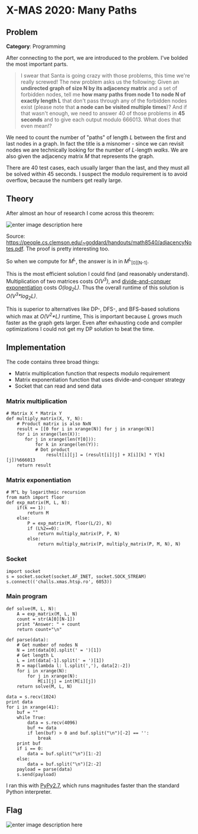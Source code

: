 ﻿# X-MAS 2020: Many Paths

## Problem
**Category**: Programming

After connecting to the port, we are introduced to the problem. I've bolded the most important parts.

> I swear that Santa is going crazy with those problems, this time we're
> really screwed! 
> The new problem asks us the following: 
> Given an **undirected graph of size N by its adjacency matrix** and a set of
> forbidden nodes, tell me **how many paths from node 1 to node N of
> exactly length L** that don't pass through any of the forbidden nodes
> exist (please note that **a node can be visited multiple times**)? 
> And if that wasn't enough, we need to answer 40 of those problems in **45  seconds** and to give each output modulo 666013. What does that even mean!?

We need to count the number of "paths" of length *L* between the first and last nodes in a graph. In fact the title is a misnomer - since we can revisit nodes we are technically looking for the number of *L*-length *walks*. We are also given the adjacency matrix *M* that represents the graph.

There are 40 test cases, each usually larger than the last, and they must all be solved within 45 seconds. I suspect the modulo requirement is to avoid overflow, because the numbers get really large.

## Theory

After almost an hour of research I come across this theorem:

![enter image description here](https://i.imgur.com/e2cpjdI.png)

Source: https://people.cs.clemson.edu/~goddard/handouts/math8540/adjacencyNotes.pdf. The proof is pretty interesting too.


So when we compute for *M*<sup>L</sup>, the answer is in in *M*<sup>L</sup><sub>[0]</sub><sub>[N-1]</sub>.

This is the most efficient solution I could find (and reasonably understand). Multiplication of two matrices costs *O(V<sup>3</sup>)*, and  [divide-and-conquer exponentiation](https://en.wikipedia.org/wiki/Exponentiation_by_squaring) costs *O(log<sub>2</sub>L)*. Thus the overall runtime of this solution is *O(V<sup>3</sup>\*log<sub>2</sub>L)*.

This is superior to alternatives like DP-, DFS-, and BFS-based solutions which max at *O(V<sup>2</sup>\*L)* runtime, This is important because *L* grows much faster as the graph gets larger. Even after exhausting code and compiler optimizations I could not get my DP solution to beat the time.

## Implementation

The code contains three broad things:

 - Matrix multiplication function that respects modulo requirement
 - Matrix exponentiation function that uses divide-and-conquer strategy
 - Socket that can read and send data

### Matrix multiplication
```
# Matrix X * Matrix Y
def multiply_matrix(X, Y, N):
	# Product matrix is also NxN
	result = [[0 for i in xrange(N)] for j in xrange(N)]
	for i in xrange(len(X)):
	   for j in xrange(len(Y[0])):
	       for k in xrange(len(Y)):
		   # Dot product
	           result[i][j] = (result[i][j] + X[i][k] * Y[k][j])%666013
	return result
```

### Matrix exponentiation
```
# M^L by logarithmic recursion
from math import floor
def exp_matrix(M, L, N):
    if(k == 1): 
     	return M
    else:
    	P = exp_matrix(M, floor(L/2), N)
    	if (L%2==0):
    		return multiply_matrix(P, P, N)
    	else:
    		return multiply_matrix(P, multiply_matrix(P, M, N), N)
```
### Socket
```
import socket
s = socket.socket(socket.AF_INET, socket.SOCK_STREAM)
s.connect(('challs.xmas.htsp.ro', 6053))
```

### Main program
```
def solve(M, L, N):
	A = exp_matrix(M, L, N)
	count = str(A[0][N-1])
	print "Answer: " + count
	return count+"\n"

def parse(data):
	# Get number of nodes N
	N = int(data[0].split(' = ')[1])
	# Get length L
	L = int(data[-1].split(' = ')[1])
	M = map(lambda l: l.split(','), data[2:-2])
	for i in xrange(N):
		for j in xrange(N):
			M[i][j] = int(M[i][j])
	return solve(M, L, N)

data = s.recv(1024)
print data
for i in xrange(41):
	buf = ""
	while True:
		data = s.recv(4096)
		buf += data
		if len(buf) > 0 and buf.split("\n")[-2] == '':
			break
	print buf
	if i == 0:
		data = buf.split("\n")[1:-2]
	else:
		data = buf.split("\n")[2:-2]
	payload = parse(data)
	s.send(payload)
```

I ran this with [PyPy2.7](https://www.pypy.org/), which runs magnitudes faster than the standard Python interpreter.


## Flag
![enter image description here](https://i.imgur.com/UDZULaC.png)

